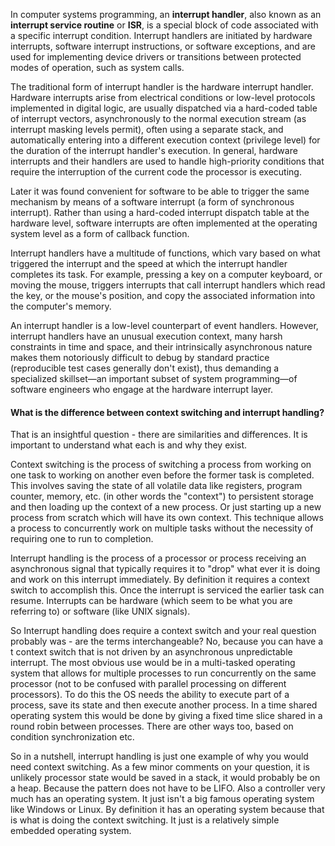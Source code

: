 In computer systems programming, an __interrupt handler__, also known as an __interrupt service routine__ or __ISR__, is a special block of code associated with a specific interrupt condition. Interrupt handlers are initiated by hardware interrupts, software interrupt instructions, or software exceptions, and are used for implementing device drivers or transitions between protected modes of operation, such as system calls.

The traditional form of interrupt handler is the hardware interrupt handler. Hardware interrupts arise from electrical conditions or low-level protocols implemented in digital logic, are usually dispatched via a hard-coded table of interrupt vectors, asynchronously to the normal execution stream (as interrupt masking levels permit), often using a separate stack, and automatically entering into a different execution context (privilege level) for the duration of the interrupt handler's execution. In general, hardware interrupts and their handlers are used to handle high-priority conditions that require the interruption of the current code the processor is executing.

Later it was found convenient for software to be able to trigger the same mechanism by means of a software interrupt (a form of synchronous interrupt). Rather than using a hard-coded interrupt dispatch table at the hardware level, software interrupts are often implemented at the operating system level as a form of callback function.

Interrupt handlers have a multitude of functions, which vary based on what triggered the interrupt and the speed at which the interrupt handler completes its task. For example, pressing a key on a computer keyboard, or moving the mouse, triggers interrupts that call interrupt handlers which read the key, or the mouse's position, and copy the associated information into the computer's memory.

An interrupt handler is a low-level counterpart of event handlers. However, interrupt handlers have an unusual execution context, many harsh constraints in time and space, and their intrinsically asynchronous nature makes them notoriously difficult to debug by standard practice (reproducible test cases generally don't exist), thus demanding a specialized skillset—an important subset of system programming—of software engineers who engage at the hardware interrupt layer.

#### What is the difference between context switching and interrupt handling?

That is an insightful question - there are similarities and differences. It is important to understand what each is and why they exist.

Context switching is the process of switching a process from working on one task to working on another even before the former task is completed. This involves saving the state of all volatile data like registers, program counter, memory, etc. (in other words the "context")  to persistent storage and then loading up the context of a new process. Or just starting up a new process from scratch which will have its own context. This technique allows a process to concurrently work on multiple tasks without the necessity of requiring one to run to completion. 

Interrupt handling is the process of a processor or process receiving an asynchronous signal that typically requires it to "drop" what ever it is doing and work on this interrupt immediately.  By definition it requires a context switch to accomplish this. Once the interrupt is serviced the earlier task can resume. Interrupts can be hardware (which seem to be what you are referring to) or software (like UNIX signals). 

So Interrupt handling does require a context switch and your real question probably was - are the terms interchangeable?  No, because you can have a t context switch that is not driven by an asynchronous unpredictable interrupt.  The most obvious use would be in a multi-tasked operating system that allows for multiple processes to run concurrently on the same processor (not to be confused with parallel processing on different processors). To do this the OS needs the ability to execute part of a process, save its state and then execute another process. In a time shared operating system this would be done by giving a fixed time slice shared in a round robin between processes. There are other ways too, based on condition synchronization etc.

So in a nutshell, interrupt handling is just one example of why you would need context switching. As a few minor comments on your question, it is unlikely processor state would be saved in a stack, it would probably be on a heap. Because the pattern does not have to be LIFO. Also a controller very much has an operating system. It just isn't a big famous operating system like Windows or Linux. By definition it has an operating system because that is what is doing the context switching.  It just is a relatively simple embedded operating system.
